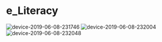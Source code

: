 # e_Literacy
![device-2019-06-08-231746](https://user-images.githubusercontent.com/10497052/59152862-ac061600-8a44-11e9-9f50-f27aa871e112.png)
![device-2019-06-08-232004](https://user-images.githubusercontent.com/10497052/59152875-0bfcbc80-8a45-11e9-97c6-fb7b7991020c.png)
![device-2019-06-08-232048](https://user-images.githubusercontent.com/10497052/59153053-32bcf200-8a49-11e9-8b18-8a832e428579.png)
